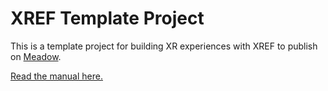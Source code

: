 # XREF Template Project

This is a template project for building XR experiences with XREF to publish on [Meadow](https://meadow.space/). 

[Read the manual here.](https://manual.meadow.space/install-the-template-project.html)
